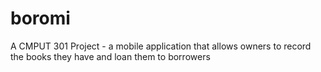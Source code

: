 # boromi
A CMPUT 301 Project - a mobile application that allows owners to record the books they have and loan them to borrowers
